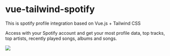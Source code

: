 # vue-tailwind-spotify
This is spotify profile integration based on Vue.js + Tailwind CSS

Access with your Spotify account and get your most profile data, top tracks, top artists, recently played songs, albums and songs.


![](https://i.imgur.com/I4pbjKV.jpg)
